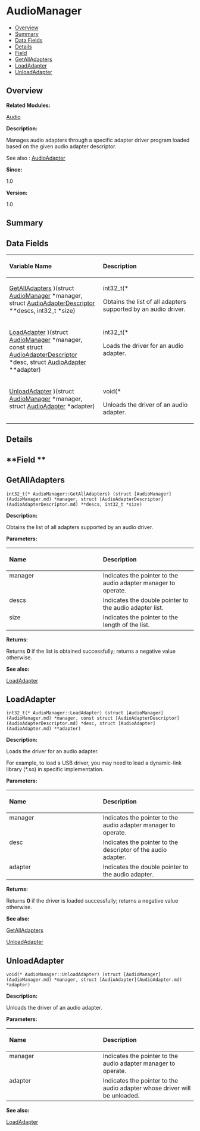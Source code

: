 # AudioManager<a name="ZH-CN_TOPIC_0000001054598151"></a>

-   [Overview](#section92245219165630)
-   [Summary](#section1284654492165630)
-   [Data Fields](#pub-attribs)
-   [Details](#section1307104535165630)
-   [Field](#section435920409165630)
-   [GetAllAdapters](#a93a0ffb0df907fabcfca827d31dadf39)
-   [LoadAdapter](#ab090e9c760a2888b55acc7baa4222ccb)
-   [UnloadAdapter](#a556137764c5bf784972ba79303720fc3)

## **Overview**<a name="section92245219165630"></a>

**Related Modules:**

[Audio](Audio.md)

**Description:**

Manages audio adapters through a specific adapter driver program loaded based on the given audio adapter descriptor. 

See also
:   [AudioAdapter](AudioAdapter.md) 

**Since:**

1.0

**Version:**

1.0

## **Summary**<a name="section1284654492165630"></a>

## Data Fields<a name="pub-attribs"></a>

<a name="table1340527142165630"></a>
<table><thead align="left"><tr id="row194446610165630"><th class="cellrowborder" valign="top" width="50%" id="mcps1.1.3.1.1"><p id="p1369309278165630"><a name="p1369309278165630"></a><a name="p1369309278165630"></a>Variable Name</p>
</th>
<th class="cellrowborder" valign="top" width="50%" id="mcps1.1.3.1.2"><p id="p2049272097165630"><a name="p2049272097165630"></a><a name="p2049272097165630"></a>Description</p>
</th>
</tr>
</thead>
<tbody><tr id="row152334548165630"><td class="cellrowborder" valign="top" width="50%" headers="mcps1.1.3.1.1 "><p id="p1140648746165630"><a name="p1140648746165630"></a><a name="p1140648746165630"></a><a href="AudioManager.md#a93a0ffb0df907fabcfca827d31dadf39">GetAllAdapters</a> )(struct <a href="AudioManager.md">AudioManager</a> *manager, struct <a href="AudioAdapterDescriptor.md">AudioAdapterDescriptor</a> **descs, int32_t *size)</p>
</td>
<td class="cellrowborder" valign="top" width="50%" headers="mcps1.1.3.1.2 "><p id="p1247730582165630"><a name="p1247730582165630"></a><a name="p1247730582165630"></a>int32_t(* </p>
<p id="p1123591801165630"><a name="p1123591801165630"></a><a name="p1123591801165630"></a>Obtains the list of all adapters supported by an audio driver. </p>
</td>
</tr>
<tr id="row341552850165630"><td class="cellrowborder" valign="top" width="50%" headers="mcps1.1.3.1.1 "><p id="p1057224458165630"><a name="p1057224458165630"></a><a name="p1057224458165630"></a><a href="AudioManager.md#ab090e9c760a2888b55acc7baa4222ccb">LoadAdapter</a> )(struct <a href="AudioManager.md">AudioManager</a> *manager, const struct <a href="AudioAdapterDescriptor.md">AudioAdapterDescriptor</a> *desc, struct <a href="AudioAdapter.md">AudioAdapter</a> **adapter)</p>
</td>
<td class="cellrowborder" valign="top" width="50%" headers="mcps1.1.3.1.2 "><p id="p1283791807165630"><a name="p1283791807165630"></a><a name="p1283791807165630"></a>int32_t(* </p>
<p id="p1190771390165630"><a name="p1190771390165630"></a><a name="p1190771390165630"></a>Loads the driver for an audio adapter. </p>
</td>
</tr>
<tr id="row1688834293165630"><td class="cellrowborder" valign="top" width="50%" headers="mcps1.1.3.1.1 "><p id="p431049628165630"><a name="p431049628165630"></a><a name="p431049628165630"></a><a href="AudioManager.md#a556137764c5bf784972ba79303720fc3">UnloadAdapter</a> )(struct <a href="AudioManager.md">AudioManager</a> *manager, struct <a href="AudioAdapter.md">AudioAdapter</a> *adapter)</p>
</td>
<td class="cellrowborder" valign="top" width="50%" headers="mcps1.1.3.1.2 "><p id="p1864726231165630"><a name="p1864726231165630"></a><a name="p1864726231165630"></a>void(* </p>
<p id="p47368279165630"><a name="p47368279165630"></a><a name="p47368279165630"></a>Unloads the driver of an audio adapter. </p>
</td>
</tr>
</tbody>
</table>

## **Details**<a name="section1307104535165630"></a>

## **Field **<a name="section435920409165630"></a>

## GetAllAdapters<a name="a93a0ffb0df907fabcfca827d31dadf39"></a>

```
int32_t(* AudioManager::GetAllAdapters) (struct [AudioManager](AudioManager.md) *manager, struct [AudioAdapterDescriptor](AudioAdapterDescriptor.md) **descs, int32_t *size)
```

 **Description:**

Obtains the list of all adapters supported by an audio driver. 

**Parameters:**

<a name="table535628776165630"></a>
<table><thead align="left"><tr id="row1870233404165630"><th class="cellrowborder" valign="top" width="50%" id="mcps1.1.3.1.1"><p id="p362707567165630"><a name="p362707567165630"></a><a name="p362707567165630"></a>Name</p>
</th>
<th class="cellrowborder" valign="top" width="50%" id="mcps1.1.3.1.2"><p id="p1279436868165630"><a name="p1279436868165630"></a><a name="p1279436868165630"></a>Description</p>
</th>
</tr>
</thead>
<tbody><tr id="row785083072165630"><td class="cellrowborder" valign="top" width="50%" headers="mcps1.1.3.1.1 ">manager</td>
<td class="cellrowborder" valign="top" width="50%" headers="mcps1.1.3.1.2 ">Indicates the pointer to the audio adapter manager to operate. </td>
</tr>
<tr id="row930088954165630"><td class="cellrowborder" valign="top" width="50%" headers="mcps1.1.3.1.1 ">descs</td>
<td class="cellrowborder" valign="top" width="50%" headers="mcps1.1.3.1.2 ">Indicates the double pointer to the audio adapter list. </td>
</tr>
<tr id="row1923415004165630"><td class="cellrowborder" valign="top" width="50%" headers="mcps1.1.3.1.1 ">size</td>
<td class="cellrowborder" valign="top" width="50%" headers="mcps1.1.3.1.2 ">Indicates the pointer to the length of the list. </td>
</tr>
</tbody>
</table>

**Returns:**

Returns  **0**  if the list is obtained successfully; returns a negative value otherwise. 

**See also:**

[LoadAdapter](AudioManager.md#ab090e9c760a2888b55acc7baa4222ccb) 

## LoadAdapter<a name="ab090e9c760a2888b55acc7baa4222ccb"></a>

```
int32_t(* AudioManager::LoadAdapter) (struct [AudioManager](AudioManager.md) *manager, const struct [AudioAdapterDescriptor](AudioAdapterDescriptor.md) *desc, struct [AudioAdapter](AudioAdapter.md) **adapter)
```

 **Description:**

Loads the driver for an audio adapter. 

For example, to load a USB driver, you may need to load a dynamic-link library \(\*.so\) in specific implementation.

**Parameters:**

<a name="table1759120842165630"></a>
<table><thead align="left"><tr id="row1066157795165630"><th class="cellrowborder" valign="top" width="50%" id="mcps1.1.3.1.1"><p id="p327376939165630"><a name="p327376939165630"></a><a name="p327376939165630"></a>Name</p>
</th>
<th class="cellrowborder" valign="top" width="50%" id="mcps1.1.3.1.2"><p id="p240796819165630"><a name="p240796819165630"></a><a name="p240796819165630"></a>Description</p>
</th>
</tr>
</thead>
<tbody><tr id="row1815017019165630"><td class="cellrowborder" valign="top" width="50%" headers="mcps1.1.3.1.1 ">manager</td>
<td class="cellrowborder" valign="top" width="50%" headers="mcps1.1.3.1.2 ">Indicates the pointer to the audio adapter manager to operate. </td>
</tr>
<tr id="row1919094764165630"><td class="cellrowborder" valign="top" width="50%" headers="mcps1.1.3.1.1 ">desc</td>
<td class="cellrowborder" valign="top" width="50%" headers="mcps1.1.3.1.2 ">Indicates the pointer to the descriptor of the audio adapter. </td>
</tr>
<tr id="row685686252165630"><td class="cellrowborder" valign="top" width="50%" headers="mcps1.1.3.1.1 ">adapter</td>
<td class="cellrowborder" valign="top" width="50%" headers="mcps1.1.3.1.2 ">Indicates the double pointer to the audio adapter. </td>
</tr>
</tbody>
</table>

**Returns:**

Returns  **0**  if the driver is loaded successfully; returns a negative value otherwise. 

**See also:**

[GetAllAdapters](AudioManager.md#a93a0ffb0df907fabcfca827d31dadf39) 

 [UnloadAdapter](AudioManager.md#a556137764c5bf784972ba79303720fc3) 

## UnloadAdapter<a name="a556137764c5bf784972ba79303720fc3"></a>

```
void(* AudioManager::UnloadAdapter) (struct [AudioManager](AudioManager.md) *manager, struct [AudioAdapter](AudioAdapter.md) *adapter)
```

 **Description:**

Unloads the driver of an audio adapter. 

**Parameters:**

<a name="table202502867165630"></a>
<table><thead align="left"><tr id="row976104235165630"><th class="cellrowborder" valign="top" width="50%" id="mcps1.1.3.1.1"><p id="p1302960254165630"><a name="p1302960254165630"></a><a name="p1302960254165630"></a>Name</p>
</th>
<th class="cellrowborder" valign="top" width="50%" id="mcps1.1.3.1.2"><p id="p972442855165630"><a name="p972442855165630"></a><a name="p972442855165630"></a>Description</p>
</th>
</tr>
</thead>
<tbody><tr id="row321427427165630"><td class="cellrowborder" valign="top" width="50%" headers="mcps1.1.3.1.1 ">manager</td>
<td class="cellrowborder" valign="top" width="50%" headers="mcps1.1.3.1.2 ">Indicates the pointer to the audio adapter manager to operate. </td>
</tr>
<tr id="row2141599177165630"><td class="cellrowborder" valign="top" width="50%" headers="mcps1.1.3.1.1 ">adapter</td>
<td class="cellrowborder" valign="top" width="50%" headers="mcps1.1.3.1.2 ">Indicates the pointer to the audio adapter whose driver will be unloaded. </td>
</tr>
</tbody>
</table>

**See also:**

[LoadAdapter](AudioManager.md#ab090e9c760a2888b55acc7baa4222ccb) 

